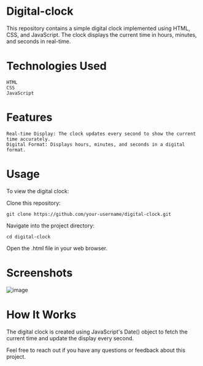 # Digital-clock

This repository contains a simple digital clock implemented using HTML, CSS, and JavaScript. The clock displays the current time in hours, minutes, and seconds in real-time.

# Technologies Used

    HTML
    CSS
    JavaScript

# Features

    Real-time Display: The clock updates every second to show the current time accurately.
    Digital Format: Displays hours, minutes, and seconds in a digital format.

# Usage

To view the digital clock:

Clone this repository:

```git clone https://github.com/your-username/digital-clock.git```

Navigate into the project directory:

```cd digital-clock```

Open the .html file in your web browser.

# Screenshots

![image](https://github.com/user-attachments/assets/c504da8d-699e-4519-aa1b-ee28c3a7a27d)


# How It Works

The digital clock is created using JavaScript's Date() object to fetch the current time and update the display every second.

Feel free to reach out if you have any questions or feedback about this project.
